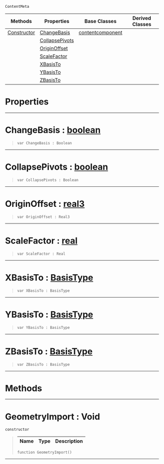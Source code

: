  `ContentMeta`

|Methods|Properties|Base Classes|Derived Classes|
|---|---|---|---|
|[ Constructor](https://github.com/dragonCASTjosh/PlasmaDocs/blob/master/code_reference/class_reference/geometryimport.markdown#geometryimport-void)|[ ChangeBasis](https://github.com/dragonCASTjosh/PlasmaDocs/blob/master/code_reference/class_reference/geometryimport.markdown#changebasis-plasma-engine)|[contentcomponent](https://github.com/dragonCASTjosh/PlasmaDocs/blob/master/code_reference/class_reference/contentcomponent.markdown)| |
| |[ CollapsePivots](https://github.com/dragonCASTjosh/PlasmaDocs/blob/master/code_reference/class_reference/geometryimport.markdown#collapsepivots-plasma-engi)| | |
| |[ OriginOffset](https://github.com/dragonCASTjosh/PlasmaDocs/blob/master/code_reference/class_reference/geometryimport.markdown#originoffset-plasma-engine)| | |
| |[ ScaleFactor](https://github.com/dragonCASTjosh/PlasmaDocs/blob/master/code_reference/class_reference/geometryimport.markdown#scalefactor-plasma-engine)| | |
| |[ XBasisTo](https://github.com/dragonCASTjosh/PlasmaDocs/blob/master/code_reference/class_reference/geometryimport.markdown#xbasisto-plasma-engine-doc)| | |
| |[ YBasisTo](https://github.com/dragonCASTjosh/PlasmaDocs/blob/master/code_reference/class_reference/geometryimport.markdown#ybasisto-plasma-engine-doc)| | |
| |[ ZBasisTo](https://github.com/dragonCASTjosh/PlasmaDocs/blob/master/code_reference/class_reference/geometryimport.markdown#zbasisto-plasma-engine-doc)| | |


 #  Properties


---  
 #  ChangeBasis : [boolean](https://github.com/dragonCASTjosh/PlasmaDocs/blob/master/code_reference/lightning_base_types/boolean.markdown)

> 
> ``` lang=cpp, name=Lightning
> var ChangeBasis : Boolean


---  
 #  CollapsePivots : [boolean](https://github.com/dragonCASTjosh/PlasmaDocs/blob/master/code_reference/lightning_base_types/boolean.markdown)

> 
> ``` lang=cpp, name=Lightning
> var CollapsePivots : Boolean


---  
 #  OriginOffset : [real3](https://github.com/dragonCASTjosh/PlasmaDocs/blob/master/code_reference/lightning_base_types/real3.markdown)

> 
> ``` lang=cpp, name=Lightning
> var OriginOffset : Real3


---  
 #  ScaleFactor : [real](https://github.com/dragonCASTjosh/PlasmaDocs/blob/master/code_reference/lightning_base_types/real.markdown)

> 
> ``` lang=cpp, name=Lightning
> var ScaleFactor : Real


---  
 #  XBasisTo : [BasisType](https://github.com/dragonCASTjosh/PlasmaDocs/blob/master/code_reference/enum_reference.markdown#basistype)

> 
> ``` lang=cpp, name=Lightning
> var XBasisTo : BasisType


---  
 #  YBasisTo : [BasisType](https://github.com/dragonCASTjosh/PlasmaDocs/blob/master/code_reference/enum_reference.markdown#basistype)

> 
> ``` lang=cpp, name=Lightning
> var YBasisTo : BasisType


---  
 #  ZBasisTo : [BasisType](https://github.com/dragonCASTjosh/PlasmaDocs/blob/master/code_reference/enum_reference.markdown#basistype)

> 
> ``` lang=cpp, name=Lightning
> var ZBasisTo : BasisType


---  
 #  Methods


---  
 #  GeometryImport : Void

 `constructor`

> 
> |Name|Type|Description|
> |---|---|---|
> ``` lang=cpp, name=Lightning
> function GeometryImport()
> ``` 


---  
 

 